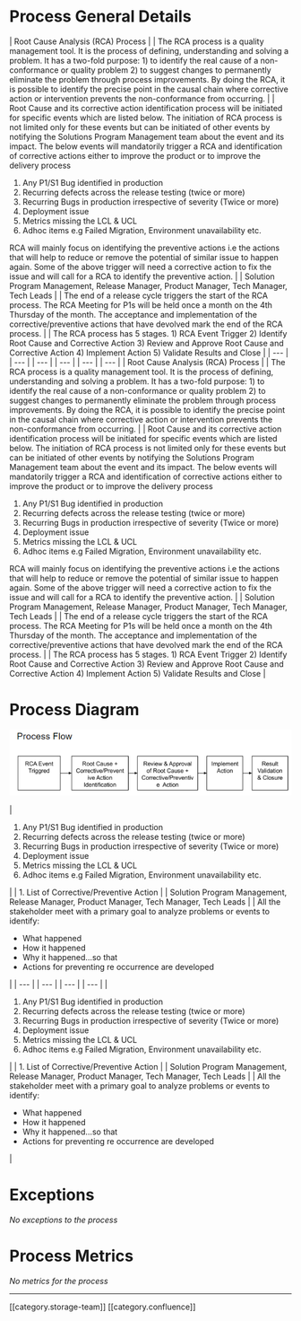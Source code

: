 




# Process General Details




| Root Cause Analysis (RCA) Process | 
| The RCA process is a quality management tool. It is the process of defining, understanding and solving a problem. It has a two-fold purpose: 1) to identify the real cause of a non-conformance or quality problem 2) to suggest changes to permanently eliminate the problem through process improvements. By doing the RCA, it is possible to identify the precise point in the causal chain where corrective action or intervention prevents the non-conformance from occurring. | 
| Root Cause and its corrective action identification process will be initiated for specific events which are listed below. The initiation of RCA process is not limited only for these events but can be initiated of other events by notifying the Solutions Program Management team about the event and its impact. The below events will mandatorily trigger a RCA and identification of corrective actions either to improve the product or to improve the delivery process 
1. Any P1/S1 Bug identified in production
1. Recurring defects across the release testing (twice or more)
1. Recurring Bugs in production irrespective of severity (Twice or more)
1. Deployment issue
1. Metrics missing the LCL & UCL
1. Adhoc items e.g Failed Migration, Environment unavailability etc.

RCA will mainly focus on identifying the preventive actions i.e the actions that will help to reduce or remove the potential of similar issue to happen again. Some of the above trigger will need a corrective action to fix the issue and will call for a RCA to identify the preventive action. | 
| Solution Program Management, Release Manager, Product Manager, Tech Manager, Tech Leads | 
| The end of a release cycle triggers the start of the RCA process. The RCA Meeting for P1s will be held once a month on the 4th Thursday of the month. The acceptance and implementation of the corrective/preventive actions that have devolved mark the end of the RCA process. | 
| The RCA process has 5 stages.  1) RCA Event Trigger  2) Identify Root Cause and Corrective Action  3) Review and Approve Root Cause and Corrective Action  4) Implement Action  5) Validate Results and Close | 
|  --- | 
|  --- | 
|  --- | 
|  --- | 
|  --- | 
|  --- | 
| Root Cause Analysis (RCA) Process | 
| The RCA process is a quality management tool. It is the process of defining, understanding and solving a problem. It has a two-fold purpose: 1) to identify the real cause of a non-conformance or quality problem 2) to suggest changes to permanently eliminate the problem through process improvements. By doing the RCA, it is possible to identify the precise point in the causal chain where corrective action or intervention prevents the non-conformance from occurring. | 
| Root Cause and its corrective action identification process will be initiated for specific events which are listed below. The initiation of RCA process is not limited only for these events but can be initiated of other events by notifying the Solutions Program Management team about the event and its impact. The below events will mandatorily trigger a RCA and identification of corrective actions either to improve the product or to improve the delivery process 
1. Any P1/S1 Bug identified in production
1. Recurring defects across the release testing (twice or more)
1. Recurring Bugs in production irrespective of severity (Twice or more)
1. Deployment issue
1. Metrics missing the LCL & UCL
1. Adhoc items e.g Failed Migration, Environment unavailability etc.

RCA will mainly focus on identifying the preventive actions i.e the actions that will help to reduce or remove the potential of similar issue to happen again. Some of the above trigger will need a corrective action to fix the issue and will call for a RCA to identify the preventive action. | 
| Solution Program Management, Release Manager, Product Manager, Tech Manager, Tech Leads | 
| The end of a release cycle triggers the start of the RCA process. The RCA Meeting for P1s will be held once a month on the 4th Thursday of the month. The acceptance and implementation of the corrective/preventive actions that have devolved mark the end of the RCA process. | 
| The RCA process has 5 stages.  1) RCA Event Trigger  2) Identify Root Cause and Corrective Action  3) Review and Approve Root Cause and Corrective Action  4) Implement Action  5) Validate Results and Close | 




# Process Diagram
![](images/storage/image2019-7-29_15-31-20.png)





| 
1. Any P1/S1 Bug identified in production
1. Recurring defects across the release testing (twice or more)
1. Recurring Bugs in production irrespective of severity (Twice or more)
1. Deployment issue
1. Metrics missing the LCL & UCL
1. Adhoc items e.g Failed Migration, Environment unavailability etc.

 | 
| 1. List of Corrective/Preventive Action | 
| Solution Program Management, Release Manager, Product Manager, Tech Manager, Tech Leads | 
| All the stakeholder meet with a primary goal to analyze problems or events to identify:<ul><li>What happened</li><li>How it happened</li><li>Why it happened…so that</li><li>Actions for preventing re occurrence are developed</li></ul> | 
|  --- | 
|  --- | 
|  --- | 
|  --- | 
| 
1. Any P1/S1 Bug identified in production
1. Recurring defects across the release testing (twice or more)
1. Recurring Bugs in production irrespective of severity (Twice or more)
1. Deployment issue
1. Metrics missing the LCL & UCL
1. Adhoc items e.g Failed Migration, Environment unavailability etc.

 | 
| 1. List of Corrective/Preventive Action | 
| Solution Program Management, Release Manager, Product Manager, Tech Manager, Tech Leads | 
| All the stakeholder meet with a primary goal to analyze problems or events to identify:<ul><li>What happened</li><li>How it happened</li><li>Why it happened…so that</li><li>Actions for preventing re occurrence are developed</li></ul> | 




# Exceptions 
 _No exceptions to the process_ 


# Process Metrics
 _No metrics for the process_ 



*****

[[category.storage-team]] 
[[category.confluence]] 
